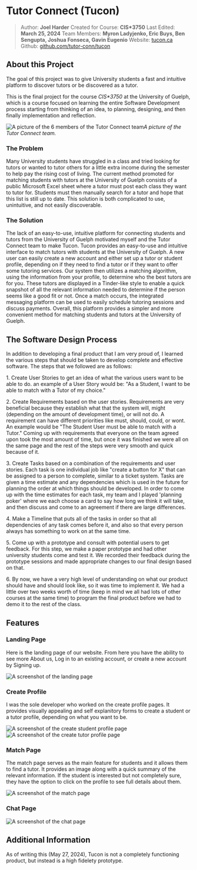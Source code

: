 # Tutor Connect (Tucon)
> Author: **Joel Harder**
> Created for Course: **CIS\*3750**
> Last Edited: **March 25, 2024**
> Team Members: **Myron Ladyjenko, Eric Buys, Ben Sengupta, Joshua Fonseca, Gavin Eugenio**
> Website: [tucon.ca](https://tucon.ca/)
> Github: [github.com/tutor-conn/tucon](https://github.com/tutor-conn/tucon)

## About this Project

The goal of this project was to give University students a fast and intuitive platform to discover tutors or be discovered as a tutor.

This is the final project for the course *CIS\*3750* at the University of Guelph, which is a course focused on learning the entire Software Development process starting from thinking of an idea, to planning, designing, and then finally implementation and reflection.

![A picture of the 6 members of the Tutor Connect team](/projects/Tucon/team_photo.png "Team Photo")*A picture of the Tutor Connect team.*

### The Problem
Many University students have struggled in a class and tried looking for tutors or wanted to tutor others for a little extra income during the semester to help pay the rising cost of living. The current method promoted for matching students with tutors at the University of Guelph consists of a public Microsoft Excel sheet where a tutor must post each class they want to tutor for. Students must then manually search for a tutor and hope that this list is still up to date. This solution is both complicated to use, unintuitive, and not easily discoverable.

### The Solution
The lack of an easy-to-use, intuitive platform for connecting students and tutors from the University of Guelph motivated myself and the Tutor Connect team to make Tucon. Tucon provides an easy-to-use and intuitive interface to match tutors with students at the University of Guelph. A new user can easily create a new account and either set up a tutor or student profile, depending on if they need to find a tutor or if they want to offer some tutoring services. Our system then utilizes a matching algorithm, using the information from your profile, to determine who the best tutors are for you. These tutors are displayed in a Tinder-like style to enable a quick snapshot of all the relevant information needed to determine if the person seems like a good fit or not. Once a match occurs, the integrated messaging platform can be used to easily schedule tutoring sessions and discuss payments. Overall, this platform provides a simpler and more convenient method for matching students and tutors at the University of Guelph.

## The Software Design Process
In addition to developing a final product that I am very proud of, I learned the various steps that should be taken to develop complete and effective software. The steps that we followed are as follows:

1\. Create User Stories to get an idea of what the various users want to be able to do. an example of a User Story would be: "As a Student, I want to be able to match with a Tutor of my choice."

2\. Create Requirements based on the user stories. Requirements are very beneficial because they establish what that the system will, might (depending on the amount of development time), or will not do. A requirement can have different priorities like must, should, could, or wont. An example would be "The Student User must be able to match with a Tutor." Coming up with requirements that everyone on the team agreed upon took the most amount of time, but once it was finished we were all on the same page and the rest of the steps were very smooth and quick because of it.

3\. Create Tasks based on a combination of the requirements and user stories. Each task is one individual job like "create a button for X" that can be assigned to a person to complete, similar to a ticket system. Tasks are given a time estimate and any dependencies which is used in the future for planning the order at which things should be developed. In order to come up with the time estimates for each task, my team and I played 'planning poker' where we each choose a card to say how long we think it will take, and then discuss and come to an agreement if there are large differences.

4\. Make a Timeline that puts all of the tasks in order so that all dependencies of any task comes before it, and also so that every person always has something to work on at the same time.

5\. Come up with a prototype and consult with potential users to get feedback. For this step, we make a paper prototype and had other university students come and test it. We recorded their feedback during the prototype sessions and made appropriate changes to our final design based on that.

6\. By now, we have a very high level of understanding on what our product should have and should look like, so it was time to implement it. We had a little over two weeks worth of time (keep in mind we all had lots of other courses at the same time) to program the final product before we had to demo it to the rest of the class.


## Features
### Landing Page
Here is the landing page of our website. From here you have the ability to see more About us, Log in to an existing account, or create a new account by Signing up.

![A screenshot of the landing page](/projects/Tucon/home_page.png "Landing Page")

### Create Profile
I was the sole developer who worked on the create profile pages. It provides visually appealing and self explanitory forms to create a student or a tutor profile, depending on what you want to be.

![A screenshot of the create student profile page](/projects/Tucon/create_student.png "Create Student Profile")
![A screenshot of the create tutor profile page](/projects/Tucon/create_tutor.png "Create Tutor Profile")

### Match Page
The match page serves as the main feature for students and it allows them to find a tutor. It provides an image along with a quick summary of the relevant information. If the student is interested but not completely sure, they have the option to click on the profile to see full details about them.

![A screenshot of the match page](/projects/Tucon/match_page.png "Match Page")

### Chat Page

![A screenshot of the chat page](/projects/Tucon/chat_page.png "Chat Page")


## Additional Information

As of writing this (May 27, 2024), Tucon is not a completely functioning product, but instead is a high fidelety prototype.